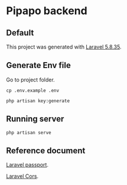 
# Pipapo backend

## Default

This project was generated with [Laravel 5.8.35](https://laravel.com/).

## Generate Env file

Go to project folder.

`cp .env.example .env`

`php artisan key:generate`

## Running server

`php artisan serve`

## Reference document

[Laravel passport](https://laravel.com/docs/5.8/passport).

[Laravel Cors](https://github.com/barryvdh/laravel-cors).